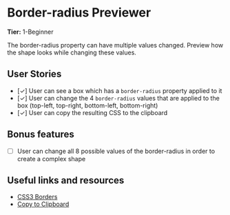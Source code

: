 # Border-radius Previewer

**Tier:** 1-Beginner

The border-radius property can have multiple values changed. Preview how the shape looks while changing these values.

## User Stories

-   [✓] User can see a box which has a `border-radius` property applied to it
-   [✓] User can change the 4 `border-radius` values that are applied to the box (top-left, top-right, bottom-left, bottom-right)
-   [✓] User can copy the resulting CSS to the clipboard

## Bonus features

-   [ ] User can change all 8 possible values of the border-radius in order to create a complex shape

## Useful links and resources

-   [CSS3 Borders](https://www.w3schools.com/css/css3_borders.asp)
-   [Copy to Clipboard](https://www.w3schools.com/howto/howto_js_copy_clipboard.asp)

